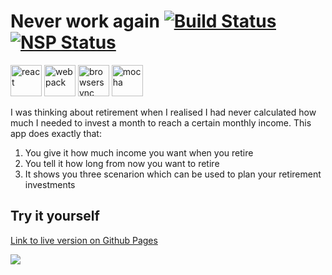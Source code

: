 # Never work again [![Build Status](https://travis-ci.org/actuallymentor/never-work-again.svg?branch=master)](https://travis-ci.org/actuallymentor/never-work-again) [![NSP Status](https://nodesecurity.io/orgs/open-source-projects/projects/ef751048-5129-4bf4-acf0-ba736cc1a1be/badge)](https://nodesecurity.io/orgs/open-source-projects/projects/ef751048-5129-4bf4-acf0-ba736cc1a1be)

<img height="50px" alt="react" src="http://i.imgur.com/D19TgT8.png" />
<img height="50px" alt="webpack" src="http://i.imgur.com/ZtANAeL.png" />
<img height="50px" alt="browsersync" src="http://i.imgur.com/L5peje9.png" />
<img height="50px" alt="mocha" src="http://i.imgur.com/yo9d9Qe.png" />

I was thinking about retirement when I realised I had never calculated how much I needed to invest a month to reach a certain monthly income. This app does exactly that:

1. You give it how much income you want when you retire
2. You tell it how long from now you want to retire
3. It shows you three scenarion which can be used to plan your retirement investments

## Try it yourself

[Link to live version on Github Pages]( https://actuallymentor.github.io/never-work-again/ )

<a href="https://actuallymentor.github.io/never-work-again/"><img style="max-width: 100%;" src="http://i.imgur.com/gCrt85g.png" /></a>
